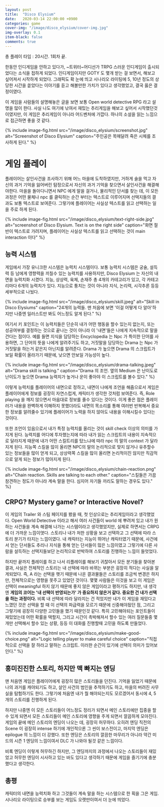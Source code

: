 ```yaml
---
layout: post
title:  "Disco Elysium"
date:   2020-03-14 22:00:00 +0900
categories: game
cover-img: "/image/disco_elysium/cover-img.jpg"
img-overlay: 0.1
item-black: false
comments: true
---
```


총 플레이 타임 : 20시간. 1회차 끝.

한동안 인디게임을 안하고 있다가, ~트위터~어디선가 TRPG 스러운 인디게임이 출시되었다는 소식을 접하게 되었다. 인디게임이지만 GOTY 도 몇개 받는 걸 보면서, 해보고 싶어져서 시작하게 되었다. 그래픽도 확 눈에 띄고 시나리오 라이팅에 5, 10년 정도의 상당한 시간을 쏱았다는 이야기를 듣고 해볼만한 가치가 있다고 생각했었고, 결국 옳은 결정이였다.

이 게임을 사람들의 설명해놓은 글을 보면 보통 Open world detective RPG 라고 설명을 많이 한다. 사실 나도 여기에 낚여서 재밌는 추리게임을 해보고 싶어서 시작했던것이였지만, 이 게임은 추리게임이 아니라 어드벤처에 가깝다. 하나의 소설을 읽는 느낌으로 접근하면 좋을 것 같다.

{% include image-fig.html src="/image/disco_elysium/screenshot.jpg" alt="Screenshot of Disco Elysium" caption="주인공은 목매달려 죽은 시체를 조사하게 된다." %}

# 게임 플레이

플레이어는 살인사건을 조사하기 위해 어느 마을에 도착하였지만, 거하게 술을 먹고 자신의 과거 기억을 잃어버린 탐정으로서 자신의 과거 기억을 찾으면서 살인사건을 해결해야한다. 마을을 돌아다니면서 NPC 에게 말을 걸거나, 물리적인 단서를 찾는 데, 이 모든 과정은 어떤 물체나 npc 를 클릭하는 순간 부터는 텍스트로 이루어지며 선택지들의 결과도 보통 텍스트로 보여준다. 그렇기에 플레이어는 사실상 텍스트를 읽고 선택하는 일을 주로 하게 된다.

{% include image-fig.html src="/image/disco_elysium/text-right-side.jpg" alt="screenshot of Disco Elysium. Text is on the right side" caption="화면 절반이 텍스트로 가려지며, 플레이어는 사실상 텍스트를 읽고 선택하는 것이 main interaction 이다" %}

## 능력 시스템

게임에서 가장 유니크한 시스템은 능력치 시스템이다. 보통 능력치 시스템은 궁술, 설득력 등 남에게 영향력을 끼칠수 있는 능력치를 사용하지만, Disco Elysium 는 자신의 내면을 능력치화 시켰다. 지능, 상상력, 육체, 손재주 총 4개의 카테고리가 있고, 각 카테고리마다 6개의 능력치가 있다. 지능으로 퉁치는 것이 아니라 지식, 논리력, 시각추론 등등 세부적으로 나눴다.

{% include image-fig.html src="/image/disco_elysium/skill.jpeg" alt="Skill in Disco Elysiums" caption="24개의 능력들. 맨 처음에 보면 '이걸 어떻게 다 알아'하지만 나중엔 일러스트만 봐도 어느정도 알게 된다." %}

여기서 키 포인트는 이 능력치들은 단순히 내가 어떤 행동을 할수 있는지 없는지, 또는 성공여부를 결정하는 것으로 끝나는 것이 아니라 이 '내면'들은 나에게 지속적으로 말을 건다는 점이다. 예를 들면 지식을 담당하는 Encyclopedia 는 Npc 가 특이한 단어를 사용하면, 그 단어의 뜻을 나에게 알려주기도 하고, 거짓말을 담당하는 Drama 는 Npc 가 거짓말을 하는거 같은지 아닌지를 알려준다. Drama 가 높으면 Drama 의 스크립트가 보일 확률이 올라가기 때문에, 낮으면 안보일 가능성이 높다.

{% include image-fig.html src="/image/disco_elysium/drama-talking.jpeg" alt="Drama skill is talking." caption="Drama 의 조언. 옆의 Medium 은 난이도로 난이도가 높으면 Drama 능력치가 높거나 운이 좋아야 이 스크립트를 볼수 있다." %}

이렇게 능력치를 플레이어의 내면으로 정하고, 내면이 나에게 조언을 해줌으로서 게임은 플레이어에게 정보를 굉장히 자연스럽게, 캐릭터가 생각한 것처럼 보여준다. 즉, Role playing 을 깨지 않으면서 마음대로 정보를 줄수 있다는 것이다. 이게 좋은 점은 플레이러가 내용을 완벽하게 이해하지 못했더라도 내면의 목소리를 통해 여러번 반복해서 중요한 정보를 알려줄수 있기에 플레이어가 노력을 하지 않아도 내용을 이해시킬수 있다는 것이다. 

또한 조언이 있음으로서 내가 특정 능력치를 올리는 것이 skill check 이상의 의미를 가지게 된다. 능력치를 어디에 투자했는지에 따라 내가 읽는 스크립트의 내용이 지속적으로 달라지게 때문에 내가 어떤 스킬트리를 탔느냐에 따라 npc 의 말의 context 가 달라지게 된다. 지능쪽 스킬을 많이 올리면 NPC의 말의 논리적으로 맞지 않거나 유추할수 있는 정보들을 많이 얻게 되고, 상상력쪽 스킬을 많이 올리면 논리적이진 않지만 직감적으로 알게 되는 정보가 많아지게 된다.

{% include image-fig.html src="/image/disco_elysium/chain-reaction.png" alt="Chain reaction. Skills are talking to each other." caption="스킬들은 가끔 참견하는 정도가 아니라 계속 말을 한다. 심지어 자기들 끼리도 말하는 경우도 있다." %}

## CRPG? Mystery game? or Interactive Novel?

이 게임의 Trailer 와 스팀 페이지를 봤을 때, 첫 인상으로는 추리게임이라고 생각했었다. Open World Detective 이라고 해서 여러 사건들이 world 에 뿌려져 있고 내가 원하는 사건들을 계속 해결해 나가는 시스템이라고 생각했었지만, 실제로 하면서는 CRPG 에 더 가까운 느낌이엿다. 스토리나 내가 처한 상황을 보고 선택하고 그 선택에 따라 스토리 분기가 타지는 느낌이였다. 내 캐릭터는 지능이 뛰어난 캐릭터였기 때문에, 사건에서 얻는 단서들도 추리나 지식을 통해 얻는 단서들이 많은 느낌이였고 그렇기에 다른 사람을 설득하는 선택지들보단 논리적으로 반박하여 스토리를 진행하는 느낌이 들엇었다.

하지만 끝까지 플레이를 하고 나서 리플레이를 해보기 귀찮아서 모든 분기들을 찾아본 결과, 사실은 전체적인 스토리는 내 선택에 따라 바뀌는 부분은 굉장히 적다는 사실을 알게되었다. 즉, A 라는 선택을 햇기 때문에 나온 결과물들은 스토리를 조금씩 변경은 하지만, 전체적으로는 영향을 못주고 있었던 것이다. 몇몇 사람들은 이것을 보고 이 게임은 선택이 meaningful 하지 않기 때문에 좋지 않은 게임이라고 평하기도 하지만, 내 생각엔 **게임의 코어는 '내 선택이 반영되는가' 가 중요하지 않은거 같다. 중요한 건 내가 선택을 하는 과정이다.** 비록 내 선택에 따라 달라지는 건 적었지만 내가 이 게임을 재밌다고 느꼈던 것은 선택을 할 때 이 선택의 파급력을 모르기 때문에 신중해야됬던 점, 그리고 그렇기에 굉장히 다양한 고민들을 했기 때문인것 같다. 특히 고민해야되는 포인트들이 재밌었는데 어떤 확률을 택할지, 그리고 시간이 촉박해져서 할수 있는 여러 질문들중 몇개만 선택해서 할수 있는 상황, 등등 이 대화를 진행할때 고민을 하도록 만들었다.

{% include image-fig.html src="/image/disco_elysium/make-good-choice.png" alt="Logic telling player to make careful choice" caption="직접적으로 선택을 잘 하라고 말하는 스크립트. 이러한 순간이 있기에 선택이 의미가 있어보인다." %}

## 흥미진진한 스토리, 하지만 맥 빠지는 엔딩

맨 처음엔 게임은 플레이어에게 굉장히 많은 스토리들을 던진다. 기억을 잃었기 때문에 나의 과거를 캐야되기도 하고, 살인 사건의 범인을 추적하기도 하고, 마을의 버려진 사무실을 탐험하기도 한다. 그렇기에 처음엔 내가 뭘 해야되는지도 모르겠어서 동시에 4, 5개의 스토리를 진행하게 된다.

하지만 나중엔 이 모든 스토리들이 어느정도 정리가 되면서 메인 스토리에만 집중을 할 수 있게 되면서 모든 스토리들이 메인 스토리에 영향을 주게 되면서 깔끔하게 모아진다. 게임의 끝에 메인 스토리의 엔딩이 나오는 데, 굉장히 허무하다. 오히려 엔딩 직전의 Scene 이 굉장히 intense 하기에 개인적으론 그 씬이 보스전이고, 마지막 엔딩은 epilogue 의 느낌이 더 강했다. 또한 엔딩은 스토리의 깔끔한 마무리가 아니라 약간 미드의 시즌 1 엔딩의 느낌이여서 DLC 가 나와야 될것 같은 느낌이다.

비록 엔딩이 이렇게 허무하긴 하지만, 그 엔딩까지의 과정에서 나오는 스토리들이 재밌었고 허무한 엔딩이 시사하고 있는 바도 있다고 생각하기 때문에 게임을 즐기기에 충분했다고 생각한다.

## 총평

캐릭터의 내면을 능력치화 하고 그것들이 계속 말을 하는 시스템으로 한 획을 그은 게임. 시나리오 라이팅으로 승부를 보는 게임도 오랫만이여서 더 눈에 띄었다.
